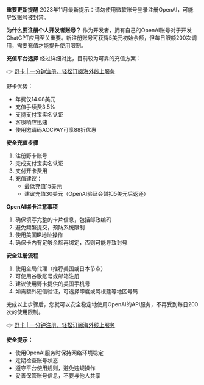 **重要更新提醒**
2023年11月最新提示：请勿使用微软账号登录注册OpenAI，可能导致账号被封禁。

**为什么要注册个人开发者账号？**
作为开发者，拥有自己的OpenAI账号对于开发ChatGPT应用至关重要。新注册账号可获得5美元初始余额，但每日限额200次调用，需要充值才能提升使用限制。

**充值平台选择**
经过详细对比，目前较为可靠的充值方案：

👉 [野卡 | 一分钟注册，轻松订阅海外线上服务](https://bit.ly/bewildcard)

野卡优势：
- 年费仅14.08美元
- 充值手续费3.5%
- 支持支付宝实名认证
- 客服响应迅速
- 使用邀请码ACCPAY可享88折优惠

**安全充值步骤**
1. 注册野卡账号
2. 完成支付宝实名认证
3. 支付开卡费用
4. 充值建议：
   - 最低充值15美元
   - 建议充值30美元（OpenAI验证会暂扣5美元后返还）

**OpenAI绑卡注意事项**
1. 确保填写完整的卡片信息，包括邮政编码
2. 避免频繁提交，预防系统限制
3. 使用美国IP地址操作
4. 确保卡内有足够余额再绑定，否则可能导致封号

**安全注册流程**
1. 使用全局代理（推荐美国或日本节点）
2. 可使用谷歌账号或邮箱注册
3. 建议使用野卡提供的美国手机号
4. 如需额外短信验证，可选择印度或阿根廷等地区号码

完成以上步骤后，您就可以安全稳定地使用OpenAI的API服务，不再受到每日200次的使用限制。

👉 [野卡 | 一分钟注册，轻松订阅海外线上服务](https://bit.ly/bewildcard)

**安全提示：**
- 使用OpenAI服务时保持网络环境稳定
- 定期检查账号状态
- 遵守平台使用规则，避免违规操作
- 妥善保管账号信息，不要与他人共享